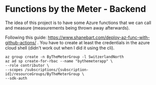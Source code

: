 # Functions by the Meter - Backend
The idea of this project is to have some Azure functions that we can call and
measure (measurements being thrown away afterwards).

Following this guide: https://www.shanebart.com/deploy-az-func-with-github-actions/ . You have to create at least the credentials in the azure cloud shell (didn't work out when I did it using the cli).

	az group create -n ByTheMeterGroup -l SwitzerlandNorth
	az ad sp create-for-rbac --name "bythemeterapp" \
	--role contributor \
	--scopes /subscriptions/{subscription-id}/resourceGroups/ByTheMeterGroup \
	--sdk-auth
	

